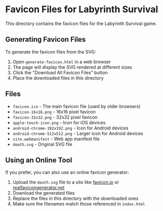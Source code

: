# Favicon Files for Labyrinth Survival

This directory contains the favicon files for the Labyrinth Survival game.

## Generating Favicon Files

To generate the favicon files from the SVG:

1. Open `generate-favicon.html` in a web browser
2. The page will display the SVG rendered at different sizes
3. Click the "Download All Favicon Files" button
4. Place the downloaded files in this directory

## Files

- `favicon.ico` - The main favicon file (used by older browsers)
- `favicon-16x16.png` - 16x16 pixel favicon
- `favicon-32x32.png` - 32x32 pixel favicon
- `apple-touch-icon.png` - Icon for iOS devices
- `android-chrome-192x192.png` - Icon for Android devices
- `android-chrome-512x512.png` - Larger icon for Android devices
- `site.webmanifest` - Web app manifest file
- `death.svg` - Original SVG file

## Using an Online Tool

If you prefer, you can also use an online favicon generator:

1. Upload the `death.svg` file to a site like [favicon.io](https://favicon.io/) or [realfavicongenerator.net](https://realfavicongenerator.net/)
2. Download the generated files
3. Replace the files in this directory with the downloaded ones
4. Make sure the filenames match those referenced in `index.html` 